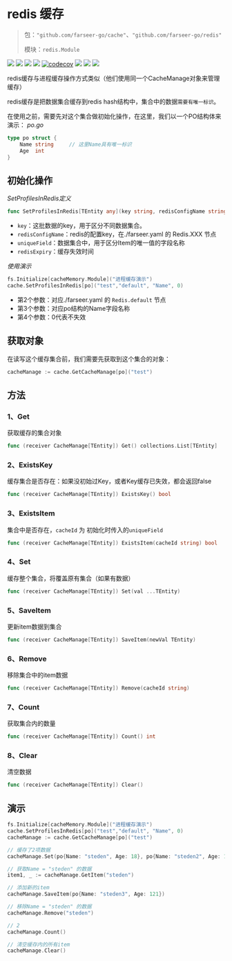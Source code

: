 # redis 缓存
> 包：`"github.com/farseer-go/cache"`、`"github.com/farseer-go/redis"`
>
> 模块：`redis.Module`

![](https://img.shields.io/github/stars/farseer-go?style=social)
![](https://img.shields.io/github/license/farseer-go/redis)
![](https://img.shields.io/github/go-mod/go-version/farseer-go/redis)
![](https://img.shields.io/github/v/release/farseer-go/redis)
[![codecov](https://img.shields.io/codecov/c/github/farseer-go/redis)](https://codecov.io/gh/farseer-go/redis)
![](https://img.shields.io/github/languages/code-size/farseer-go/redis)
![](https://img.shields.io/github/directory-file-count/farseer-go/redis)
![](https://goreportcard.com/badge/github.com/farseer-go/redis)

redis缓存与进程缓存操作方式类似（他们使用同一个CacheManage对象来管理缓存）

redis缓存是把数据集合缓存到redis hash结构中，集合中的数据`需要有唯一标识`。

在使用之前，需要先对这个集合做初始化操作，在这里，我们以一个PO结构体来演示：
_po.go_
```go
type po struct {
	Name string     // 这里Name具有唯一标识
	Age  int
}
```

## 初始化操作
_SetProfilesInRedis定义_
```go
func SetProfilesInRedis[TEntity any](key string, redisConfigName string, uniqueField string, redisExpiry time.Duration)
```
- `key`：这批数据的key，用于区分不同数据集合。
- `redisConfigName`：redis的配置key，在./farseer.yaml 的 Redis.XXX 节点
- `uniqueField`：数据集合中，用于区分Item的唯一值的字段名称
- `redisExpiry`：缓存失效时间

_使用演示_
```go
fs.Initialize[cacheMemory.Module]("进程缓存演示")
cache.SetProfilesInRedis[po]("test","default", "Name", 0)
```
- 第2个参数：对应./farseer.yaml 的 `Redis.default` 节点
- 第3个参数：对应po结构的Name字段名称
- 第4个参数：0代表不失效

## 获取对象
在读写这个缓存集合前，我们需要先获取到这个集合的对象：
```go
cacheManage := cache.GetCacheManage[po]("test")
```

## 方法
### 1、Get
获取缓存的集合对象
```go
func (receiver CacheManage[TEntity]) Get() collections.List[TEntity]
```
### 2、ExistsKey
缓存集合是否存在：如果没初始过Key，或者Key缓存已失效，都会返回false
```go
func (receiver CacheManage[TEntity]) ExistsKey() bool
```
### 3、ExistsItem
集合中是否存在，`cacheId` 为 初始化时传入的`uniqueField`
```go
func (receiver CacheManage[TEntity]) ExistsItem(cacheId string) bool
```
### 4、Set
缓存整个集合，将覆盖原有集合（如果有数据）
```go
func (receiver CacheManage[TEntity]) Set(val ...TEntity)
```
### 5、SaveItem
更新item数据到集合
```go
func (receiver CacheManage[TEntity]) SaveItem(newVal TEntity)
```
### 6、Remove
移除集合中的item数据
```go
func (receiver CacheManage[TEntity]) Remove(cacheId string) 
```
### 7、Count
获取集合内的数量
```go
func (receiver CacheManage[TEntity]) Count() int 
```
### 8、Clear
清空数据
```go
func (receiver CacheManage[TEntity]) Clear()
```

## 演示
```go
fs.Initialize[cacheMemory.Module]("进程缓存演示")
cache.SetProfilesInRedis[po]("test","default", "Name", 0)
cacheManage := cache.GetCacheManage[po]("test")

// 缓存了2项数据
cacheManage.Set(po{Name: "steden", Age: 18}, po{Name: "steden2", Age: 19})

// 获取Name = "steden" 的数据
item1, _ := cacheManage.GetItem("steden")

// 添加新的item
cacheManage.SaveItem(po{Name: "steden3", Age: 121})

// 移除Name = "steden" 的数据
cacheManage.Remove("steden")

// 2
cacheManage.Count()

// 清空缓存内的所有item
cacheManage.Clear()                         
```